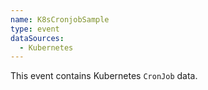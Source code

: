 ```yaml
---
name: K8sCronjobSample
type: event
dataSources:
  - Kubernetes
---
```


This event contains Kubernetes `CronJob` data.
